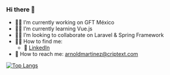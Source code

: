 ### Hi there 👋

- :man_technologist: I’m currently working on GFT México
- :student: I’m currently learning Vue.js
- :man_health_worker: I’m looking to collaborate on Laravel & Spring Framework
- :technologist: How to find me: 
  - :office: [LinkedIn](https://www.linkedin.com/in/arnold-martinez-martinez-a04681112/)
- :email: How to reach me: arnoldmartinez@criptext.com

[![Top Langs](https://github-readme-stats.vercel.app/api/top-langs/?username=arnoldmartinez)](https://github.com/arnoldmartinez/github-readme-stats)

